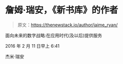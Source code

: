 # 詹姆·瑞安，《新书库》的作者

> 原文：<https://thenewstack.io/author/jaime_ryan/>

面向未来的数字战略:在应用时代(及以后)提供服务

2016 年 2 月 11 日早上 6:41

杰米·瑞安